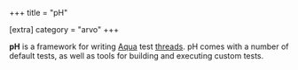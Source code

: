 +++
title = "pH"

[extra]
category = "arvo"
+++

**pH** is a framework for writing [Aqua](/reference/glossary/aqua) test [threads](/reference/glossary/thread). pH comes with a number of default tests, as well as tools for building and executing custom tests.
